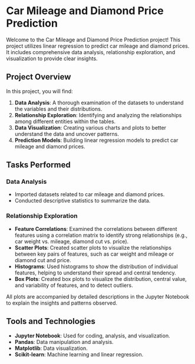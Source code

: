 # Car Mileage and Diamond Price Prediction

Welcome to the Car Mileage and Diamond Price Prediction project! This project utilizes linear regression to predict car mileage and diamond prices. It includes comprehensive data analysis, relationship exploration, and visualization to provide clear insights.

## Project Overview

In this project, you will find:

1. **Data Analysis**: A thorough examination of the datasets to understand the variables and their distributions.
2. **Relationship Exploration**: Identifying and analyzing the relationships among different entities within the tables.
3. **Data Visualization**: Creating various charts and plots to better understand the data and uncover patterns.
4. **Prediction Models**: Building linear regression models to predict car mileage and diamond prices.

## Tasks Performed

### Data Analysis
- Imported datasets related to car mileage and diamond prices.
- Conducted descriptive statistics to summarize the data.

### Relationship Exploration
- **Feature Correlations**: Examined the correlations between different features using a correlation matrix to identify strong relationships (e.g., car weight vs. mileage, diamond cut vs. price).
- **Scatter Plots**: Created scatter plots to visualize the relationships between key pairs of features, such as car weight and mileage or diamond cut and price.
- **Histograms**: Used histograms to show the distribution of individual features, helping to understand their spread and central tendency.
- **Box Plots**: Created box plots to visualize the distribution, central value, and variability of features, and to detect outliers.

All plots are accompanied by detailed descriptions in the Jupyter Notebook to explain the insights and patterns observed.

## Tools and Technologies
- **Jupyter Notebook**: Used for coding, analysis, and visualization.
- **Pandas**: Data manipulation and analysis.
- **Matplotlib**: Data visualization.
- **Scikit-learn**: Machine learning and linear regression.
